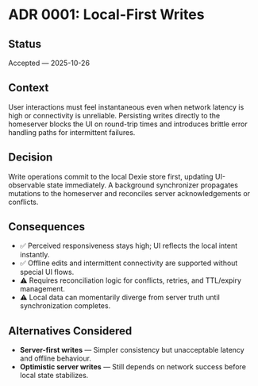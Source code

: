 # ADR 0001: Local-First Writes

## Status
Accepted — 2025-10-26

## Context
User interactions must feel instantaneous even when network latency is high or connectivity is unreliable. Persisting writes directly to the homeserver blocks the UI on round-trip times and introduces brittle error handling paths for intermittent failures.

## Decision
Write operations commit to the local Dexie store first, updating UI-observable state immediately. A background synchronizer propagates mutations to the homeserver and reconciles server acknowledgements or conflicts.

## Consequences
- ✅ Perceived responsiveness stays high; UI reflects the local intent instantly.
- ✅ Offline edits and intermittent connectivity are supported without special UI flows.
- ⚠️ Requires reconciliation logic for conflicts, retries, and TTL/expiry management.
- ⚠️ Local data can momentarily diverge from server truth until synchronization completes.

## Alternatives Considered
- **Server-first writes** — Simpler consistency but unacceptable latency and offline behaviour.
- **Optimistic server writes** — Still depends on network success before local state stabilizes.
